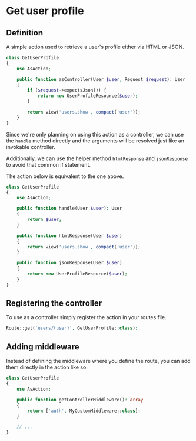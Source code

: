 # Get user profile

## Definition

A simple action used to retrieve a user's profile either via HTML or JSON.

```php
class GetUserProfile
{
    use AsAction;

    public function asController(User $user, Request $request): User
    {
        if ($request->expectsJson()) {
            return new UserProfileResource($user);
        }

        return view('users.show', compact('user'));
    }
}
```

Since we're only planning on using this action as a controller, we can use the `handle` method directly and the arguments will be resolved just like an invokable controller.

Additionally, we can use the helper method `htmlResponse` and `jsonResponse` to avoid that common if statement.

The action below is equivalent to the one above.

```php
class GetUserProfile
{
    use AsAction;

    public function handle(User $user): User
    {
        return $user;
    }

    public function htmlResponse(User $user)
    {
        return view('users.show', compact('user'));
    }

    public function jsonResponse(User $user)
    {
        return new UserProfileResource($user);
    }
}
```

## Registering the controller

To use as a controller simply register the action in your routes file.

```php
Route::get('users/{user}', GetUserProfile::class);
```

## Adding middleware

Instead of defining the middleware where you define the route, you can add them directly in the action like so:

```php
class GetUserProfile
{
    use AsAction;

    public function getControllerMiddleware(): array
    {
        return ['auth', MyCustomMiddleware::class];
    }

    // ...
}
```

